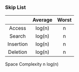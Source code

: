 
### Skip List

|         |Average| Worst |
|:---:    |:---:  |:---:  |
|Access   | log(n)|   n   |
|Search   | log(n)|   n   |
|Insertion| log(n)|   n   |
|Deletion | log(n)|   n   |

Space Complexity n log(n)